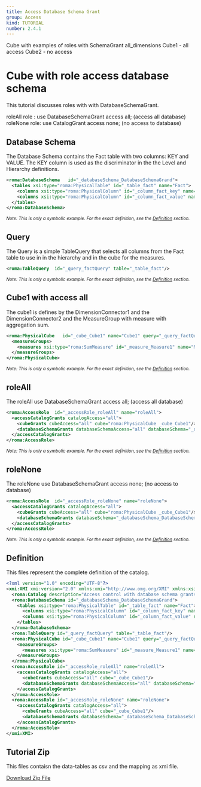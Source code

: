 ```yaml
---
title: Access Database Schema Grant
group: Access
kind: TUTORIAL
number: 2.4.1
---
```

Cube with examples of roles with SchemaGrant all_dimensions
Cube1 - all access
Cube2 - no access


# Cube with role access database schema

This tutorial discusses roles with with DatabaseSchemaGrant.

roleAll role : use DatabaseSchemaGrant access all; (access all database)
roleNone role: use CatalogGrant access none; (no access to database)


## Database Schema

The Database Schema contains the Fact table with two columns: KEY and VALUE. The KEY column is used as the discriminator in the the Level and Hierarchy definitions.


```xml
<roma:DatabaseSchema   id="_databaseSchema_DatabaseSchemaGrand">
  <tables xsi:type="roma:PhysicalTable" id="_table_fact" name="Fact">
    <columns xsi:type="roma:PhysicalColumn" id="_column_fact_key" name="KEY"/>
    <columns xsi:type="roma:PhysicalColumn" id="_column_fact_value" name="VALUE" type="Integer"/>
  </tables>
</roma:DatabaseSchema>

```
*<small>Note: This is only a symbolic example. For the exact definition, see the [Definition](#definition) section.</small>*
## Query

The Query is a simple TableQuery that selects all columns from the Fact table to use in in the hierarchy and in the cube for the measures.


```xml
<roma:TableQuery  id="_query_factQuery" table="_table_fact"/>

```
*<small>Note: This is only a symbolic example. For the exact definition, see the [Definition](#definition) section.</small>*
## Cube1 with access all

The cube1 is defines by the DimensionConnector1 and the DimensionConnector2  and the MeasureGroup with measure with aggregation sum.


```xml
<roma:PhysicalCube   id="_cube_Cube1" name="Cube1" query="_query_factQuery">
  <measureGroups>
    <measures xsi:type="roma:SumMeasure" id="_measure_Measure1" name="Measure1" column="_column_fact_value"/>
  </measureGroups>
</roma:PhysicalCube>

```
*<small>Note: This is only a symbolic example. For the exact definition, see the [Definition](#definition) section.</small>*
## roleAll

The roleAll use DatabaseSchemaGrant access all; (access all database)


```xml
<roma:AccessRole  id="_accessRole_roleAll" name="roleAll">
  <accessCatalogGrants catalogAccess="all">
    <cubeGrants cubeAccess="all" cube="roma:PhysicalCube _cube_Cube1"/>
    <databaseSchemaGrants databaseSchemaAccess="all" databaseSchema="_databaseSchema_DatabaseSchemaGrand"/>
  </accessCatalogGrants>
</roma:AccessRole>

```
*<small>Note: This is only a symbolic example. For the exact definition, see the [Definition](#definition) section.</small>*
## roleNone

The roleNone use DatabaseSchemaGrant access none; (no access to database)


```xml
<roma:AccessRole  id="_accessRole_roleNone" name="roleNone">
  <accessCatalogGrants catalogAccess="all">
    <cubeGrants cubeAccess="all" cube="roma:PhysicalCube _cube_Cube1"/>
    <databaseSchemaGrants databaseSchema="_databaseSchema_DatabaseSchemaGrand"/>
  </accessCatalogGrants>
</roma:AccessRole>

```
*<small>Note: This is only a symbolic example. For the exact definition, see the [Definition](#definition) section.</small>*

## Definition

This files represent the complete definition of the catalog.

```xml
<?xml version="1.0" encoding="UTF-8"?>
<xmi:XMI xmi:version="2.0" xmlns:xmi="http://www.omg.org/XMI" xmlns:xsi="http://www.w3.org/2001/XMLSchema-instance" xmlns:roma="https://www.daanse.org/spec/org.eclipse.daanse.rolap.mapping">
  <roma:Catalog description="Access control with database schema grants" name="Daanse Tutorial - Access Database Schema Grant" cubes="_cube_Cube1" accessRoles="_accessRole_roleAll _accessRole_roleNone" dbschemas="_databaseSchema_DatabaseSchemaGrand"/>
  <roma:DatabaseSchema id="_databaseSchema_DatabaseSchemaGrand">
    <tables xsi:type="roma:PhysicalTable" id="_table_fact" name="Fact">
      <columns xsi:type="roma:PhysicalColumn" id="_column_fact_key" name="KEY"/>
      <columns xsi:type="roma:PhysicalColumn" id="_column_fact_value" name="VALUE" type="Integer"/>
    </tables>
  </roma:DatabaseSchema>
  <roma:TableQuery id="_query_factQuery" table="_table_fact"/>
  <roma:PhysicalCube id="_cube_Cube1" name="Cube1" query="_query_factQuery">
    <measureGroups>
      <measures xsi:type="roma:SumMeasure" id="_measure_Measure1" name="Measure1" column="_column_fact_value"/>
    </measureGroups>
  </roma:PhysicalCube>
  <roma:AccessRole id="_accessRole_roleAll" name="roleAll">
    <accessCatalogGrants catalogAccess="all">
      <cubeGrants cubeAccess="all" cube="_cube_Cube1"/>
      <databaseSchemaGrants databaseSchemaAccess="all" databaseSchema="_databaseSchema_DatabaseSchemaGrand"/>
    </accessCatalogGrants>
  </roma:AccessRole>
  <roma:AccessRole id="_accessRole_roleNone" name="roleNone">
    <accessCatalogGrants catalogAccess="all">
      <cubeGrants cubeAccess="all" cube="_cube_Cube1"/>
      <databaseSchemaGrants databaseSchema="_databaseSchema_DatabaseSchemaGrand"/>
    </accessCatalogGrants>
  </roma:AccessRole>
</xmi:XMI>

```



## Tutorial Zip
This files contaisn the data-tables as csv and the mapping as xmi file.

<a href="./zip/tutorial.access.databaseschemagrand.zip" download>Download Zip File</a>
